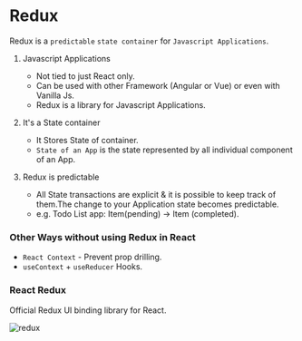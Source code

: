 # Redux

Redux is a `predictable` `state container` for `Javascript Applications`.

1.  Javascript Applications
    -   Not tied to just React only.
    -   Can be used with other Framework (Angular or Vue) or even with Vanilla Js.
    -   Redux is a library for Javascript Applications.

2.  It's a State container
    -   It Stores State of container.
    -   `State of an App` is the state represented by all individual component of an App.

3.  Redux is predictable
    -   All State transactions are explicit & it is possible to keep track of them.The change to your Application state becomes predictable.
    -   e.g. Todo List app: Item(pending) -> Item (completed).

### Other Ways without using Redux in React

-   `React Context` - Prevent prop drilling.
-   `useContext` + `useReducer` Hooks.

### React Redux 

Official Redux UI binding library for React.

![redux](https://user-images.githubusercontent.com/61664827/135813823-fdabf48a-8f88-4581-9d35-23f7462c99ff.png)

